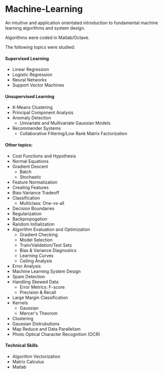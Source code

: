 # Machine-Learning
An intuitive and application orientated introduction to fundamental machine learning algorithms and system design.

Algorithms were coded in Matlab/Octave.

The following topics were studied:
#### Supervised Learning
* Linear Regression
* Logistic Regression
* Neural Networks
* Support Vector Machines

#### Unsupervised Learning
* K-Means Clustering
* Principal Component Analysis
* Anomaly Detection
  * Univariate and Multivariate Gaussian Models
* Recommender Systems
  * Collaborative Filtering/Low Rank Matrix Factorization

#### Other topics:
* Cost Functions and Hypothesis
* Normal Equations
* Gradient Descent
  * Batch
  * Stochastic
* Feature Normalization
* Creating Features
* Bias-Variance Tradeoff
* Classification
  * Multiclass: One-vs-all
* Decision Boundaries
* Regularization
* Backpropogation
* Random Initialization
* Algorithm Evaluation and Optimization
  * Gradient Checking
  * Model Selection
  * Train/Validation/Test Sets
  * Bias & Variance Diagnostics
  * Learning Curves
  * Ceiling Analysis
* Error Analysis
* Machine Learning System Design
* Spam Detection
* Handling Skewed Data
  * Error Metrics: F-score
  * Precision & Recall
* Large Margin Classification
* Kernels
  * Gaussian
  * Mercer's Theorom
* Clustering
* Gaussian Distrubutions 
* Map Reduce and Data Parallelism
* Photo Optical Character Recognition (OCR) 

#### Technical Skills
* Algorithm Vectorization
* Matrix Calculus
* Matlab
